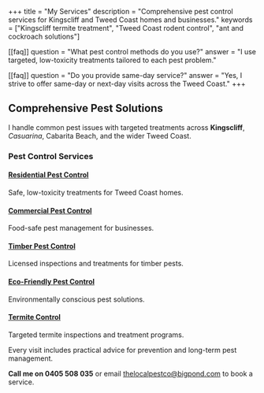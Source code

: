 +++
title = "My Services"
description = "Comprehensive pest control services for Kingscliff and Tweed Coast homes and businesses."
keywords = ["Kingscliff termite treatment", "Tweed Coast rodent control", "ant and cockroach solutions"]

[[faq]]
question = "What pest control methods do you use?"
answer = "I use targeted, low-toxicity treatments tailored to each pest problem."

[[faq]]
question = "Do you provide same-day service?"
answer = "Yes, I strive to offer same-day or next-day visits across the Tweed Coast."
+++

## Comprehensive Pest Solutions

I handle common pest issues with targeted treatments across **Kingscliff**, *Casuarina*, Cabarita Beach, and the wider Tweed Coast.

### Pest Control Services

#### [Residential Pest Control](/residential-pest-control/)
Safe, low-toxicity treatments for Tweed Coast homes.

#### [Commercial Pest Control](/commercial-pest-control/)
Food-safe pest management for businesses.

#### [Timber Pest Control](/timber-pest-control/)
Licensed inspections and treatments for timber pests.

#### [Eco-Friendly Pest Control](/eco-friendly-pest-control/)
Environmentally conscious pest solutions.

#### [Termite Control](/termite-control-northern-rivers/)
Targeted termite inspections and treatment programs.

Every visit includes practical advice for prevention and long-term pest management.

**Call me on 0405 508 035** or email [thelocalpestco@bigpond.com](mailto:thelocalpestco@bigpond.com) to book a service.
